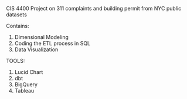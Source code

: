 CIS 4400 Project on 311 complaints and building permit from NYC public datasets

Contains:
1) Dimensional Modeling
2) Coding the ETL process in SQL
3) Data Visualization

TOOLS:
1. Lucid Chart
2. dbt
3. BigQuery
4. Tableau
